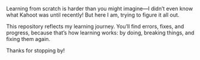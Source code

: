 Learning from scratch is harder than you might imagine—I didn’t even know what Kahoot was until recently! But here I am, trying to figure it all out.

This repository reflects my learning journey. You’ll find errors, fixes, and progress, because that’s how learning works: by doing, breaking things, and fixing them again.

Thanks for stopping by!
